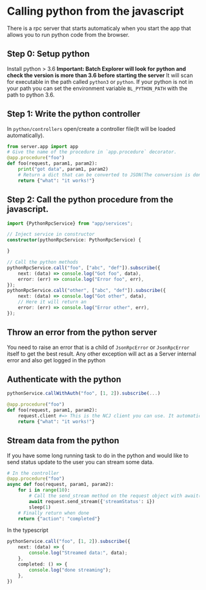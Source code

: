 # Calling python from the javascript

There is a rpc server that starts automaticaly when you start the app that allows you to run python code from the browser.

## Step 0: Setup python
Install python > 3.6 **Important: Batch Explorer will look for python and check the version is more than 3.6 before starting the server**
It will scan for executable in the path called `python3` or `python`. If your python is not in your path you can set the environment variable `BL_PYTHON_PATH` with the path to python 3.6.

## Step 1: Write the python controller
In `python/controllers` open/create a controller file(It will be loaded automatically).

```python
from server.app import app
# Give the name of the procedure in `app.procedure` decorator.
@app.procedure("foo")
def foo(request, param1, param2):
    print("got data", param1, param2)
    # Return a dict that can be converted to JSON(The conversion is done automatically)
    return {"what": "it works!"}
```

## Step 2: Call the python procedure from the javascript.

```ts
import {PythonRpcService} from "app/services";

// Inject service in constructor
constructor(pythonRpcService: PythonRpcService) {

}

// Call the python methods
pythonRpcService.call("foo", ["abc", "def"]).subscribe({
    next: (data) => console.log("Got foo", data),
    error: (err) => console.log("Error foo", err),
});
pythonRpcService.call("other", ["abc", "def"]).subscribe({
    next: (data) => console.log("Got other", data),
    // Here it will return an
    error: (err) => console.log("Error other", err),
});
```


## Throw an error from the python server

You need to raise an error that is a child of `JsonRpcError` or `JsonRpcError` itself to get the best result.
Any other exception will act as a Server internal error and also get logged in the python

## Authenticate with the python
```ts
pythonService.callWithAuth("foo", [1, 2]).subscribe(...)
```

```py
@app.procedure("foo")
def foo(request, param1, param2):
    request.client #=> This is the NCJ client you can use. It automatically retrieved the AAD tokens
    return {"what": "it works!"}
```


## Stream data from the python

If you have some long running task to do in the python and would like to send status update to the user you can stream some data.

```py
# In the controller
@app.procedure("foo")
async def foo(request, param1, param2):
    for i in range(10):
        # Call the send_stream method on the request object with await(Also make this function async)
        await request.send_stream({'streamStatus': i})
        sleep(1)
    # Finally return when done
    return {"action": "completed"}
```

In the typescript
```ts
pythonService.call("foo", [1, 2]).subscribe({
    next: (data) => {
        console.log("Streamed data:", data);
    },
    completed: () => {
        console.log("done streaming");
    },
})
```
